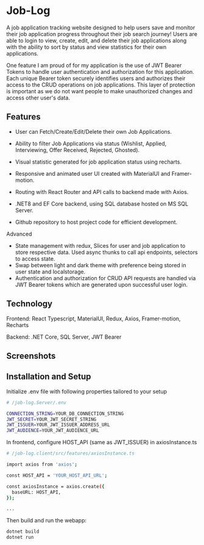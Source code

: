 # Job-Log

A job application tracking website designed to help users save and monitor their job application progress throughout their job search journey! Users are able to login to view, create, edit, and delete their job applications along with the ability to sort by status and view statistics for their own applications.

One feature I am proud of for my application is the use of JWT Bearer Tokens to handle user authentication and authorization for this application. Each unique Bearer token securely identifies users and authorizes their access to the CRUD operations on job applications. This layer of protection is important as we do not want people to make unauthorized changes and access other user's data.

## Features

- User can Fetch/Create/Edit/Delete their own Job Applications.
- Ability to filter Job Applications via status (Wishlist, Applied, Interviewing, Offer Received, Rejected, Ghosted).
- Visual statistic generated for job application status using recharts.
- Responsive and animated user UI created with MaterialUI and Framer-motion.

- Routing with React Router and API calls to backend made with Axios.

- .NET8 and EF Core backend, using SQL database hosted on MS SQL Server.
- Github repository to host project code for efficient development.

Advanced

- State management with redux, Slices for user and job application to store respective data. Used async thunks to call api endpoints, selectors to access state.
- Swap between light and dark theme with preference being stored in user state and localstorage.
- Authentication and authorization for CRUD API requests are handled via JWT Bearer tokens which are generated upon successful user login.

## Technology

Frontend: React Typescript, MaterialUI, Redux, Axios, Framer-motion, Recharts

Backend: .NET Core, SQL Server, JWT Bearer

## Screenshots

## Installation and Setup

Initialize .env file with following properties tailored to your setup

```sh
# /job-log.Server/.env

CONNECTION_STRING=YOUR_DB_CONNECTION_STRING
JWT_SECRET=YOUR_JWT_SECRET_STRING
JWT_ISSUER=YOUR_JWT_ISSUER_ADDRESS_URL
JWT_AUDIENCE=YOUR_JWT_AUDIENCE_URL

```

In frontend, configure HOST_API (same as JWT_ISSUER) in axiosInstance.ts

```sh
# /job-log.client/src/features/axiosInstance.ts

import axios from 'axios';

const HOST_API = 'YOUR_HOST_API_URL';

const axiosInstance = axios.create({
  baseURL: HOST_API,
});

...
```

Then build and run the webapp:

```sh
dotnet build
dotnet run
```
